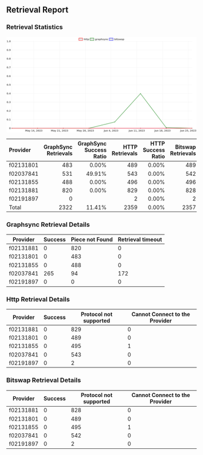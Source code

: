 ## Retrieval Report
### Retrieval Statistics
<img src="https://raw.githubusercontent.com/data-preservation-programs/filplus-checker-assets/main/filecoin-project/filecoin-plus-large-datasets/issues/1638/1688006797578.png"/>

| Provider  | GraphSync Retrievals | GraphSync Success Ratio | HTTP Retrievals | HTTP Success Ratio | Bitswap Retrievals | Bitswap Success Ratio |
| :-------- | -------------------: | ----------------------: | --------------: | -----------------: | -----------------: | --------------------: |
| f02131801 |                  483 |                   0.00% |             489 |              0.00% |                489 |                 0.00% |
| f02037841 |                  531 |                  49.91% |             543 |              0.00% |                542 |                 0.00% |
| f02131855 |                  488 |                   0.00% |             496 |              0.00% |                496 |                 0.00% |
| f02131881 |                  820 |                   0.00% |             829 |              0.00% |                828 |                 0.00% |
| f02191897 |                    0 |                         |               2 |              0.00% |                  2 |                 0.00% |
| Total     |                 2322 |                  11.41% |            2359 |              0.00% |               2357 |                 0.00% |

### Graphsync Retrieval Details
| Provider  | Success | Piece not Found | Retrieval timeout |
| --------- | ------- | --------------- | ----------------- |
| f02131881 | 0       | 820             | 0                 |
| f02131801 | 0       | 483             | 0                 |
| f02131855 | 0       | 488             | 0                 |
| f02037841 | 265     | 94              | 172               |
| f02191897 | 0       | 0               | 0                 |

### Http Retrieval Details
| Provider  | Success | Protocol not supported | Cannot Connect to the Provider |
| --------- | ------- | ---------------------- | ------------------------------ |
| f02131881 | 0       | 829                    | 0                              |
| f02131801 | 0       | 489                    | 0                              |
| f02131855 | 0       | 495                    | 1                              |
| f02037841 | 0       | 543                    | 0                              |
| f02191897 | 0       | 2                      | 0                              |

### Bitswap Retrieval Details
| Provider  | Success | Protocol not supported | Cannot Connect to the Provider |
| --------- | ------- | ---------------------- | ------------------------------ |
| f02131881 | 0       | 828                    | 0                              |
| f02131801 | 0       | 489                    | 0                              |
| f02131855 | 0       | 495                    | 1                              |
| f02037841 | 0       | 542                    | 0                              |
| f02191897 | 0       | 2                      | 0                              |

